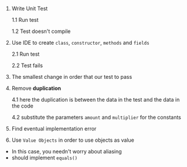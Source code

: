 1. Write Unit Test
   
   1.1 Run test 
   
   1.2 Test doesn't compile
   
2. Use IDE to create `class`, `constructor`, `methods` and `fields`

   2.1 Run test
   
   2.2 Test fails

3. The smallest change in order that our test to pass

4. Remove **duplication**
   
   4.1 here the duplication is between the data in the test and the data in the code

   4.2 substitute the parameters `amount` and `multiplier` for the constants

5. Find eventual implementation error

6. Use `Value Objects` in order to use objects as value
  - In this case, you needn't worry about aliasing
  - should implement `equals()`